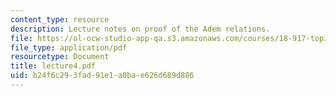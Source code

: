 ```yaml
---
content_type: resource
description: Lecture notes on proof of the Adem relations.
file: https://ol-ocw-studio-app-qa.s3.amazonaws.com/courses/18-917-topics-in-algebraic-topology-the-sullivan-conjecture-fall-2007/b24f6c293fad91e1a0bae626d689d886_lecture4.pdf
file_type: application/pdf
resourcetype: Document
title: lecture4.pdf
uid: b24f6c29-3fad-91e1-a0ba-e626d689d886
---
```

